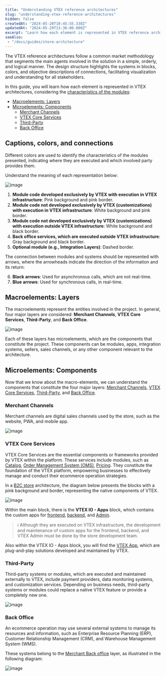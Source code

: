 ```yaml
---
title: "Understanding VTEX reference architectures"
slug: "understanding-vtex-reference-architectures"
hidden: false
createdAt: "2024-05-20T10:45:55.338Z"
updatedAt: "2024-05-29T13:36:00.000Z"
excerpt: "Learn how each element is represented in VTEX reference architectures."
seeAlso:
 - "/docs/guides/store-architecture"
---
```


The VTEX reference architectures follow a common market methodology that segments the main agents involved in the solution in a simple, orderly, and logical manner. The design structure highlights the systems in blocks, colors, and objective descriptions of connections, facilitating visualization and understanding for all stakeholders.

In this guide, you will learn how each element is represented in VTEX architectures, considering the [characteristics of the modules](#captions-colors-and-connections):

- [Macroelements: Layers](#macroelements-layers)
- [Microelements: Components](#microelements-components)
  - [Merchant Channels](#merchant-channels)
  - [VTEX Core Services](#vtex-core-services)
  - [Third-Party](#third-party)
  - [Back Office](#back-office)

## Captions, colors, and connections

Different colors are used to identify the characteristics of the modules presented, indicating where they are executed and which involved party provides them.

Understand the meaning of each representation below:

![image](https://cdn.jsdelivr.net/gh/vtexdocs/dev-portal-content@main/docs/guides/VTEX-Platform-Overview/store-architecture/legend-and-colors.png)

1. **Module code developed exclusively by VTEX with execution in VTEX infrastructure**: Pink background and pink border.
2. **Module code not developed exclusively by VTEX (customizations) with execution in VTEX infrastructure**: White background and pink border.
3. **Module code not developed exclusively by VTEX (customizations) with execution outside VTEX infrastructure**: White background and black border.
4. **Back office services, which are executed outside VTEX infrastructure**: Gray background and black border.
5. **Optional module (e.g., Integration Layers)**: Dashed border.

The connection between modules and systems should be represented with arrows, where the arrowheads indicate the direction of the information and its return:

6. **Black arrows**: Used for asynchronous calls, which are not real-time.
7. **Blue arrows**: Used for synchronous calls, in real-time.

## Macroelements: Layers

The macroelements represent the entities involved in the project. In general, four major layers are considered: **Merchant Channels**, **VTEX Core Services**, **Third-Party**, and **Back Office**.

![image](https://cdn.jsdelivr.net/gh/vtexdocs/dev-portal-content@main/docs/guides/VTEX-Platform-Overview/store-architecture/macro-elements-layers.png)

Each of these layers has microelements, which are the components that constitute the project. These components can be modules, apps, integration systems, sellers, sales channels, or any other component relevant to the architecture.

## Microelements: Components

Now that we know about the macro-elements, we can understand the components that constitute the four major layers: [Merchant Channels](#merchant-channels), [VTEX Core Services](#vtex-core-services), [Third-Party](#third-party), and [Back Office](#back-office).

### Merchant Channels

Merchant channels are digital sales channels used by the store, such as the website, PWA, and mobile app.

![image](https://cdn.jsdelivr.net/gh/vtexdocs/dev-portal-content@main/docs/guides/VTEX-Platform-Overview/store-architecture/merchant-channels.png)

### VTEX Core Services

VTEX Core Services are the essential components or frameworks provided by VTEX within the platform. These services include modules, such as [Catalog](https://developers.vtex.com/docs/guides/catalog-overview), [Order Management System (OMS)](https://developers.vtex.com/docs/guides/orders-overview), [Pricing](https://developers.vtex.com/docs/guides/pricing-overview). They constitute the foundation of the VTEX platform, empowering businesses to effectively manage and conduct their ecommerce operation strategies.

In a [B2C store](https://developers.vtex.com/docs/guides/store-architecture) architecture, the diagram below presents the blocks with a pink background and border, representing the native components of VTEX.

![image](https://cdn.jsdelivr.net/gh/vtexdocs/dev-portal-content@main/docs/guides/VTEX-Platform-Overview/store-architecture/vtex-core-services.png)

Within the main block, there is the **VTEX IO - Apps** block, which contains the custom apps for [frontend](https://developers.vtex.com/docs/guides/vtex-io-documentation-1-developing-storefront-apps-using-react-and-vtex-io), [backend](https://developers.vtex.com/docs/guides/developing-services-on-vtex-io), and [Admin](https://learn.vtex.com/docs/course-admin-lang-en).

>ℹ️ Although they are executed on VTEX infrastructure, the development and maintenance of custom apps for the frontend, backend, and VTEX Admin must be done by the store development team.

Also within the VTEX IO - Apps block, you will find the [VTEX App](https://developers.vtex.com/docs/vtex-io-apps), which are plug-and-play solutions developed and maintained by VTEX.

### Third-Party

Third-party systems or modules, which are executed and maintained externally to VTEX, include payment providers, data monitoring systems, and customization services. Depending on business needs, third-party systems or modules could replace a native VTEX feature or provide a completely new one.

![image](https://cdn.jsdelivr.net/gh/vtexdocs/dev-portal-content@main/docs/guides/VTEX-Platform-Overview/store-architecture/third-party.png)

### Back Office

An ecommerce operation may use several external systems to manage its resources and information, such as Enterprise Resource Planning (ERP), Customer Relationship Management (CRM), and Warehouse Management System (WMS).

These systems belong to the [Merchant Back office](https://developers.vtex.com/docs/guides/erp-integration-guide) layer, as illustrated in the following diagram:

![image](https://cdn.jsdelivr.net/gh/vtexdocs/dev-portal-content@main/docs/guides/VTEX-Platform-Overview/store-architecture/back-office.png)
